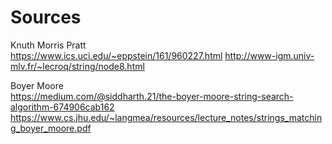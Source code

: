 # Sources


Knuth Morris Pratt <br>
https://www.ics.uci.edu/~eppstein/161/960227.html
http://www-igm.univ-mlv.fr/~lecroq/string/node8.html

Boyer Moore <br>
https://medium.com/@siddharth.21/the-boyer-moore-string-search-algorithm-674906cab162
https://www.cs.jhu.edu/~langmea/resources/lecture_notes/strings_matching_boyer_moore.pdf
